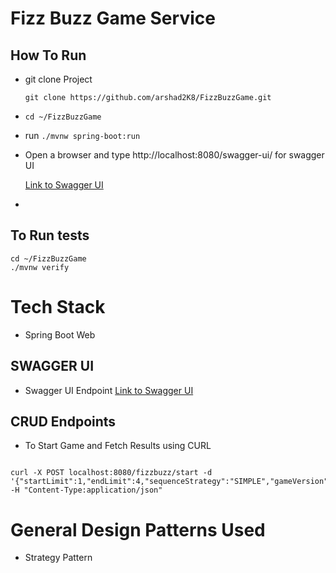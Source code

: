 # Fizz Buzz Game Service

## How To Run
* git clone Project 
  
  `git clone https://github.com/arshad2K8/FizzBuzzGame.git`
  
* `cd ~/FizzBuzzGame`
* run `./mvnw spring-boot:run`
* Open a browser and type http://localhost:8080/swagger-ui/ for swagger UI
  
  [Link to Swagger UI](http://localhost:8080/swagger-ui/)
* 

## To Run tests

```
cd ~/FizzBuzzGame
./mvnw verify
```

# Tech Stack
* Spring Boot Web

## SWAGGER UI
* Swagger UI Endpoint
[Link to Swagger UI](http://localhost:8080/swagger-ui/)


## CRUD Endpoints

* To Start Game and Fetch Results using CURL

```

curl -X POST localhost:8080/fizzbuzz/start -d '{"startLimit":1,"endLimit":4,"sequenceStrategy":"SIMPLE","gameVersion":"V1"}' -H "Content-Type:application/json"

```

# General Design Patterns Used
* Strategy Pattern